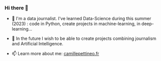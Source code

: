 ### Hi there 👋

- 🔭 I'm a data journalist. I've learned Data-Science during this summer (2023) : code in Python, create projects in machine-learning, in deep-learning...

- 🌱 In the future I wish to be able to create projects combining journalism and Artificial Intelligence.

- 📫 Learn more about me: [camillepettineo.fr](https://camillepettineo.fr/)

